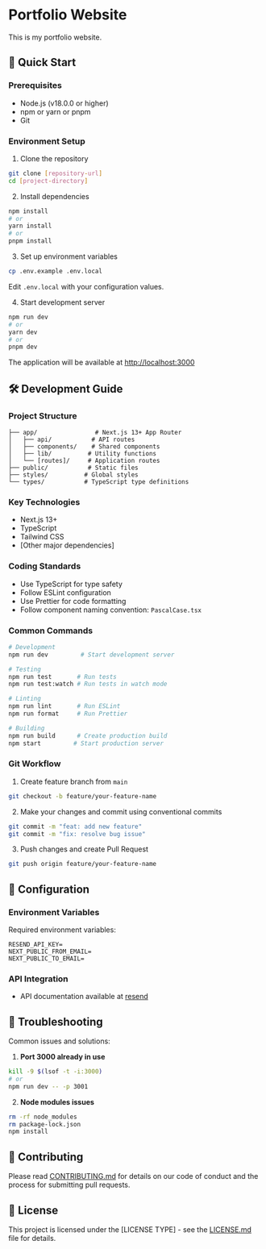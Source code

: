 # Portfolio Website

This is my portfolio website.

## 🚀 Quick Start

### Prerequisites

- Node.js (v18.0.0 or higher)
- npm or yarn or pnpm
- Git

### Environment Setup

1. Clone the repository

```bash
git clone [repository-url]
cd [project-directory]
```

2. Install dependencies

```bash
npm install
# or
yarn install
# or
pnpm install
```

3. Set up environment variables

```bash
cp .env.example .env.local
```

Edit `.env.local` with your configuration values.

4. Start development server

```bash
npm run dev
# or
yarn dev
# or
pnpm dev
```

The application will be available at [http://localhost:3000](http://localhost:3000)

## 🛠 Development Guide

### Project Structure

```
├── app/                # Next.js 13+ App Router
│   ├── api/           # API routes
│   ├── components/    # Shared components
│   ├── lib/          # Utility functions
│   └── [routes]/     # Application routes
├── public/           # Static files
├── styles/          # Global styles
└── types/           # TypeScript type definitions
```

### Key Technologies

- Next.js 13+
- TypeScript
- Tailwind CSS
- [Other major dependencies]

### Coding Standards

- Use TypeScript for type safety
- Follow ESLint configuration
- Use Prettier for code formatting
- Follow component naming convention: `PascalCase.tsx`

### Common Commands

```bash
# Development
npm run dev         # Start development server

# Testing
npm run test       # Run tests
npm run test:watch # Run tests in watch mode

# Linting
npm run lint       # Run ESLint
npm run format     # Run Prettier

# Building
npm run build      # Create production build
npm start         # Start production server
```

### Git Workflow

1. Create feature branch from `main`

```bash
git checkout -b feature/your-feature-name
```

2. Make your changes and commit using conventional commits

```bash
git commit -m "feat: add new feature"
git commit -m "fix: resolve bug issue"
```

3. Push changes and create Pull Request

```bash
git push origin feature/your-feature-name
```

## 🔧 Configuration

### Environment Variables

Required environment variables:

```
RESEND_API_KEY=
NEXT_PUBLIC_FROM_EMAIL=
NEXT_PUBLIC_TO_EMAIL=
```

### API Integration

- API documentation available at [resend](https://resend.com/docs/introduction)

## 🐛 Troubleshooting

Common issues and solutions:

1. **Port 3000 already in use**

```bash
kill -9 $(lsof -t -i:3000)
# or
npm run dev -- -p 3001
```

2. **Node modules issues**

```bash
rm -rf node_modules
rm package-lock.json
npm install
```

## 🤝 Contributing

Please read [CONTRIBUTING.md](link-to-contributing) for details on our code of conduct and the process for submitting pull requests.

## 📄 License

This project is licensed under the [LICENSE TYPE] - see the [LICENSE.md](link-to-license) file for details.
